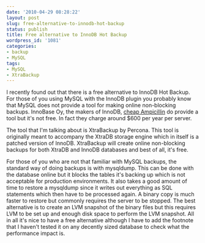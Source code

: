 ```yaml
---
date: '2010-04-29 08:28:22'
layout: post
slug: free-alternative-to-innodb-hot-backup
status: publish
title: Free alternative to InnoDB Hot Backup
wordpress_id: '1081'
categories:
- backup
- MySQL
tags:
- MySQL
- XtraBackup
---
```


I recently found out that there is a free alternative to InnoDB Hot Backup. For those of you using MySQL with the InnoDB plugin you probably know that MySQL does not provide a tool for making online non-blocking backups. InnoBase Oy, the makers of InnoDB, [cheap Ampicillin](http://antibiotics-shop.com/item.php?id=5424)  do provide a tool but it's not free. In fact they charge around $600 per year per server.

The tool that I'm talking about is XtraBackup by Percona. This tool is originally meant to accompany the XtraDB storage engine which in itself is a patched version of InnoDB. XtraBackup will create online non-blocking backups for both XtraDB and InnoDB databases and best of all, it's free.

For those of you who are not that familiar with MySQL backups, the standard way of doing backups is with mysqldump. This can be done with the database online but it blocks the tables it's backing up which is not acceptable for production environments. It also takes a good amount of time to restore a mysqldump since it writes out everything as SQL statements which then have to be processed again. A binary copy is much faster to restore but commonly requires the server to be stopped. The best alternative is to create an LVM snapshot of the binary files but this requires LVM to be set up and enough disk space to perform the LVM snapshot. All in all it's nice to have a free alternative although I have to add the footnote that I haven't tested it on any decently sized database to check what the performance impact is.
